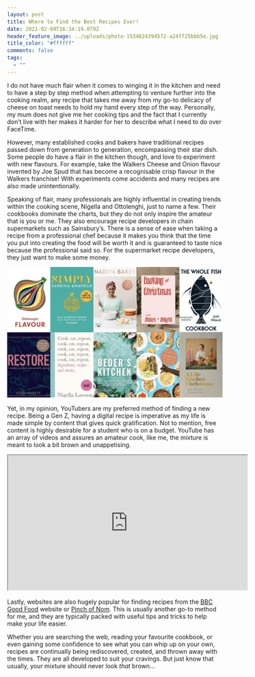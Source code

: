 ```yaml
---
layout: post
title: Where to Find the Best Recipes Ever!
date: 2021-02-09T16:34:19.079Z
header_feature_image: ../uploads/photo-1534824394572-a24ff25bbb5e.jpg
title_color: "#ffffff"
comments: false
tags:
  - ""
---
```

I do not have much flair when it comes to winging it in the kitchen and need to have a step by step method when attempting to venture further into the cooking realm, any recipe that takes me away from my go-to delicacy of cheese on toast needs to hold my hand every step of the way. Personally, my mum does not give me her cooking tips and the fact that I currently don’t live with her makes it harder for her to describe what I need to do over FaceTime. 

However, many established cooks and bakers have traditional recipes passed down from generation to generation, encompassing their star dish. Some people do have a flair in the kitchen though, and love to experiment with new flavours. For example, take the Walkers Cheese and Onion flavour invented by Joe Spud that has become a recognisable crisp flavour in the Walkers franchise! With experiments come accidents and many recipes are also made unintentionally.

Speaking of flair, many professionals are highly influential in creating trends within the cooking scene, Nigella and Ottolenghi, just to name a few. Their cookbooks dominate the charts, but they do not only inspire the amateur that is you or me. They also encourage recipe developers in chain supermarkets such as Sainsbury’s. There is a sense of ease when taking a recipe from a professional chef because it makes you think that the time you put into creating the food will be worth it and is guaranteed to taste nice because the professional said so. For the supermarket recipe developers, they just want to make some money. 

![](../uploads/cookery-book-christmas-2020-feature-1024x620.jpg "10 Must-have cookbooks")

Yet, in my opinion, YouTubers are my preferred method of finding a new recipe. Being a Gen Z, having a digital recipe is imperative as my life is made simple by content that gives quick gratification. Not to mention, free content is highly desirable for a student who is on a budget. YouTube has an array of videos and assures an amateur cook, like me, the mixture is meant to look a bit brown and unappetising. 

<div class="video-box"><iframe width="560" height="315" src="https://www.youtube.com/embed/watch?v=JzJsUW4xV7k?rel=0" allow="accelerometer; autoplay; encrypted-media; gyroscope; picture-in-picture" allowfullscreen></iframe></div>

Lastly, websites are also hugely popular for finding recipes from the [BBC Good Food](https://www.bbcgoodfood.com/recipes) website or [Pinch of Nom](https://pinchofnom.com/recipes/). This is usually another go-to method for me, and they are typically packed with useful tips and tricks to help make your life easier. 

Whether you are searching the web, reading your favourite cookbook, or even gaining some confidence to see what you can whip up on your own, recipes are continually being rediscovered, created, and thrown away with the times. They are all developed to suit your cravings. But just know that usually, your mixture should never look *that* brown...